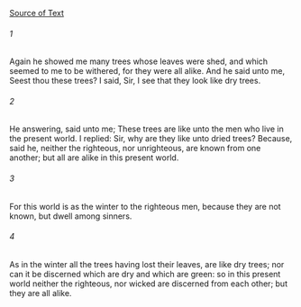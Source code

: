 [Source of Text](https://github.com/scrollmapper/bible_databases_deuterocanonical)

###### 1
Again he showed me many trees whose leaves were shed, and which seemed to me to be withered, for they were all alike. And he said unto me, Seest thou these trees? I said, Sir, I see that they look like dry trees.

###### 2
He answering, said unto me; These trees are like unto the men who live in the present world. I replied: Sir, why are they like unto dried trees? Because, said he, neither the righteous, nor unrighteous, are known from one another; but all are alike in this present world.

###### 3
For this world is as the winter to the righteous men, because they are not known, but dwell among sinners.

###### 4
As in the winter all the trees having lost their leaves, are like dry trees; nor can it be discerned which are dry and which are green: so in this present world neither the righteous, nor wicked are discerned from each other; but they are all alike.